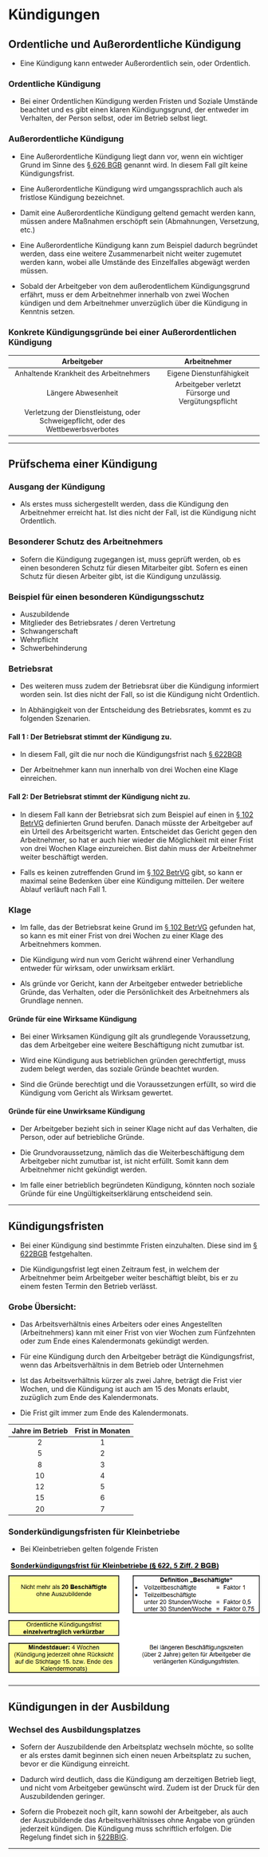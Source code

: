 # Kündigungen

## Ordentliche und Außerordentliche Kündigung

+ Eine Kündigung kann entweder Außerordentlich sein, oder Ordentlich.

### Ordentliche Kündigung

+ Bei einer Ordentlichen Kündigung werden Fristen und Soziale Umstände beachtet und es gibt einen klaren Kündigungsgrund, der entweder im Verhalten, der Person selbst, oder im Betrieb selbst liegt.
  
### Außerordentliche Kündigung

+ Eine Außerordentliche Kündigung liegt dann vor, wenn ein wichtiger Grund im Sinne des [§ 626 BGB](https://www.gesetze-im-internet.de/bgb/__626.html) genannt wird. In diesem Fall gilt keine Kündigungsfrist.

+ Eine Außerordentliche Kündigung wird umgangssprachlich auch als fristlose Kündigung bezeichnet.

+ Damit eine Außerordentliche Kündigung geltend gemacht werden kann, müssen andere Maßnahmen erschöpft sein (Abmahnungen, Versetzung, etc.)

+ Eine Außerordentliche Kündigung kann zum Beispiel dadurch begründet werden, dass eine weitere Zusammenarbeit nicht weiter zugemutet werden kann, wobei alle Umstände des Einzelfalles abgewägt werden müssen.

+ Sobald der Arbeitgeber von dem außerodentlichem Kündigungsgrund erfährt, muss er dem Arbeitnehmer innerhalb von zwei Wochen kündigen und dem Arbeitnehmer unverzüglich über die Kündigung in Kenntnis setzen.
  
### Konkrete Kündigungsgründe bei einer Außerordentlichen Kündigung

|Arbeitgeber|Arbeitnehmer|
|:-:|:-:|
|Anhaltende Krankheit des Arbeitnehmers|Eigene Dienstunfähigkeit|
|Längere Abwesenheit|Arbeitgeber verletzt Fürsorge und Vergütungspflicht|
|Verletzung der Dienstleistung, oder Schweigepflicht, oder des Wettbewerbsverbotes||
  

---

## Prüfschema einer Kündigung

### Ausgang der Kündigung

+ Als erstes muss sichergestellt werden, dass die Kündigung den Arbeitnehmer
erreicht hat. Ist dies nicht der Fall, ist die Kündigung nicht Ordentlich.

### Besonderer Schutz des Arbeitnehmers

+ Sofern die Kündigung zugegangen ist, muss geprüft werden, ob es einen besonderen Schutz für diesen Mitarbeiter gibt. Sofern es einen Schutz für diesen Arbeiter gibt, ist die Kündigung unzulässig.

### Beispiel für einen besonderen Kündigungsschutz
+ Auszubildende
+ Mitglieder des Betriebsrates / deren Vertretung
+ Schwangerschaft
+ Wehrpflicht
+ Schwerbehinderung

### Betriebsrat
+ Des weiteren muss zudem der Betriebsrat über die Kündigung informiert worden sein. Ist dies nicht der Fall, so ist die Kündigung nicht Ordentlich.

+ In Abhängigkeit  von der Entscheidung des Betriebsrates, kommt es zu folgenden Szenarien.

#### Fall 1 : Der Betriebsrat stimmt der Kündigung zu.

+ In diesem Fall, gilt  die nur noch die Kündigungsfrist nach
[§ 622BGB](https://www.gesetze-im-internet.de/bgb/__622.html)

+ Der Arbeitnehmer kann nun innerhalb  von drei Wochen eine Klage einreichen.


#### Fall 2: Der Betriebsrat stimmt der Kündigung nicht zu.

+ In diesem Fall kann der Betriebsrat sich zum Beispiel auf einen in [§ 102 BetrVG](https://www.gesetze-im-internet.de/betrvg/__102.html) definierten Grund berufen. Danach müsste der Arbeitgeber auf ein Urteil des Arbeitsgericht warten.
Entscheidet das Gericht gegen den Arbeitnehmer, so hat er auch hier wieder die Möglichkeit mit einer Frist von drei Wochen Klage einzureichen. Bist dahin muss der Arbeitnehmer weiter beschäftigt werden.

+ Falls es keinen zutreffenden Grund im [§ 102 BetrVG](https://www.gesetze-im-internet.de/betrvg/__102.html) gibt, so kann er maximal seine Bedenken über eine Kündigung mitteilen. Der weitere Ablauf verläuft nach Fall 1.

### Klage

+ Im falle, das der Betriebsrat keine Grund im [§ 102 BetrVG](https://www.gesetze-im-internet.de/betrvg/__102.html) gefunden hat, so kann es mit einer Frist  von drei Wochen zu einer Klage des Arbeitnehmers kommen.

+ Die Kündigung wird nun vom Gericht während einer Verhandlung entweder für wirksam, oder unwirksam erklärt.

+ Als gründe vor Gericht, kann der Arbeitgeber entweder betriebliche Gründe, das Verhalten, oder die Persönlichkeit des Arbeitnehmers als Grundlage nennen.

#### Gründe für eine Wirksame Kündigung

+ Bei einer Wirksamen  Kündigung gilt als grundlegende Voraussetzung, das dem Arbeitgeber eine weitere Beschäftigung nicht zumutbar ist.

+ Wird eine Kündigung aus betrieblichen gründen gerechtfertigt, muss zudem belegt werden, das soziale Gründe beachtet wurden.

+ Sind die Gründe berechtigt und die Voraussetzungen erfüllt, so wird die Kündigung vom Gericht als Wirksam gewertet.

#### Gründe für eine Unwirksame Kündigung

+ Der Arbeitgeber bezieht sich in seiner Klage nicht auf das Verhalten, die Person, oder auf betriebliche Gründe.

+ Die Grundvoraussetzung, nämlich das die Weiterbeschäftigung dem Arbeitgeber nicht zumutbar ist, ist nicht erfüllt. Somit kann dem Arbeitnehmer nicht gekündigt werden.

+ Im falle einer betrieblich begründeten Kündigung, könnten noch soziale Gründe für eine Ungültigkeitserklärung entscheidend  sein.


---


## Kündigungsfristen

+ Bei einer Kündigung sind bestimmte Fristen einzuhalten. Diese sind im
[§ 622BGB](https://www.gesetze-im-internet.de/bgb/__622.html) festgehalten.

+ Die Kündigungsfrist legt einen Zeitraum fest, in welchem der Arbeitnehmer beim Arbeitgeber weiter beschäftigt bleibt, bis er zu einem festen Termin den Betrieb verlässt.

### Grobe Übersicht:

+ Das Arbeitsverhältnis eines Arbeiters oder eines Angestellten (Arbeitnehmers) kann mit einer Frist von vier Wochen zum Fünfzehnten oder zum Ende eines Kalendermonats gekündigt werden.

+ Für eine Kündigung durch den Arbeitgeber beträgt die Kündigungsfrist, wenn das Arbeitsverhältnis in dem Betrieb oder Unternehmen 

+ Ist das Arbeitsverhältnis kürzer als zwei Jahre, beträgt die Frist vier Wochen, und die Kündigung ist auch am 15 des Monats erlaubt, zuzüglich zum Ende des Kalendermonats.

+ Die Frist gilt immer zum Ende des Kalendermonats.


|Jahre im Betrieb| Frist in Monaten|
|:-:|:-:|
|2|1|
|5|2|
|8|3|
|10|4|
|12|5|
|15|6|
|20|7|



### Sonderkündigungsfristen für Kleinbetriebe

+ Bei Kleinbetrieben gelten folgende Fristen

![Empty](SonderkündigungKlein.png)

---




## Kündigungen in der Ausbildung

### Wechsel des Ausbildungsplatzes

+ Sofern der Auszubildende den Arbeitsplatz wechseln möchte, so sollte er als erstes damit beginnen sich einen neuen Arbeitsplatz zu suchen, bevor er die Kündigung einreicht.

+ Dadurch wird deutlich, dass die Kündigung am derzeitigen Betrieb liegt, und nicht vom Arbeitgeber gewünscht wird. Zudem ist der Druck für den Auszubildenden geringer.

+ Sofern die Probezeit noch gilt, kann sowohl der Arbeitgeber, als auch der Auszubildende das Arbeitsverhältnisses ohne Angabe von gründen jederzeit kündigen. Die Kündigung muss schriftlich erfolgen. Die Regelung findet sich in [§22BBIG](https://www.gesetze-im-internet.de/bbig_2005/__22.html).

---